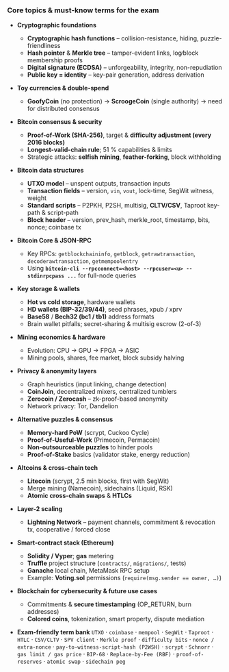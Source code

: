### Core topics & must-know terms for the exam

* **Cryptographic foundations**

  * **Cryptographic hash functions** – collision-resistance, hiding, puzzle-friendliness
  * **Hash pointer** & **Merkle tree** – tamper-evident links, log⁄block membership proofs
  * **Digital signature (ECDSA)** – unforgeability, integrity, non-repudiation
  * **Public key = identity** – key-pair generation, address derivation

* **Toy currencies & double-spend**

  * **GoofyCoin** (no protection) → **ScroogeCoin** (single authority) → need for distributed consensus

* **Bitcoin consensus & security**

  * **Proof-of-Work (SHA-256)**, target & **difficulty adjustment (every 2016 blocks)**
  * **Longest-valid-chain rule**; 51 % capabilities & limits
  * Strategic attacks: **selfish mining**, **feather-forking**, block withholding

* **Bitcoin data structures**

  * **UTXO model** – unspent outputs, transaction inputs
  * **Transaction fields** – version, `vin`, `vout`, lock-time, SegWit witness, weight
  * **Standard scripts** – P2PKH, P2SH, multisig, **CLTV/CSV**, Taproot key-path & script-path
  * **Block header** – version, prev\_hash, merkle\_root, timestamp, bits, nonce; coinbase tx

* **Bitcoin Core & JSON-RPC**

  * Key RPCs: `getblockchaininfo`, `getblock`, `getrawtransaction`, `decoderawtransaction`, `getmempoolentry`
  * Using **`bitcoin-cli --rpcconnect=<host> --rpcuser=<u> --stdinrpcpass ...`** for full-node queries

* **Key storage & wallets**

  * **Hot vs cold storage**, hardware wallets
  * **HD wallets (BIP-32/39/44)**, seed phrases, xpub / xprv
  * **Base58** / **Bech32 (bc1 / tb1)** address formats
  * Brain wallet pitfalls; secret-sharing & multisig escrow (2-of-3)

* **Mining economics & hardware**

  * Evolution: CPU → GPU → FPGA → ASIC
  * Mining pools, shares, fee market, block subsidy halving

* **Privacy & anonymity layers**

  * Graph heuristics (input linking, change detection)
  * **CoinJoin**, decentralized mixers, centralized tumblers
  * **Zerocoin / Zerocash** – zk-proof-based anonymity
  * Network privacy: Tor, Dandelion

* **Alternative puzzles & consensus**

  * **Memory-hard PoW** (scrypt, Cuckoo Cycle)
  * **Proof-of-Useful-Work** (Primecoin, Permacoin)
  * **Non-outsourceable puzzles** to hinder pools
  * **Proof-of-Stake** basics (validator stake, energy reduction)

* **Altcoins & cross-chain tech**

  * **Litecoin** (scrypt, 2.5 min blocks, first with SegWit)
  * Merge mining (Namecoin), sidechains (Liquid, RSK)
  * **Atomic cross-chain swaps** & **HTLCs**

* **Layer-2 scaling**

  * **Lightning Network** – payment channels, commitment & revocation tx, cooperative / forced close

* **Smart-contract stack (Ethereum)**

  * **Solidity / Vyper**; **gas** metering
  * **Truffle** project structure (`contracts/`, `migrations/`, tests)
  * **Ganache** local chain, MetaMask RPC setup
  * Example: **Voting.sol** permissions (`require(msg.sender == owner, …)`)

* **Blockchain for cybersecurity & future use cases**

  * Commitments & **secure timestamping** (OP\_RETURN, burn addresses)
  * **Colored coins**, tokenization, smart property, dispute mediation

* **Exam-friendly term bank**
  `UTXO` · `coinbase` · `mempool` · `SegWit` · `Taproot` · `HTLC` · `CSV/CLTV` · `SPV client` · `Merkle proof` · `difficulty bits` · `nonce / extra-nonce` · `pay-to-witness-script-hash (P2WSH)` · `scrypt` · `Schnorr` · `gas limit / gas price` · `BIP-68` · `Replace-by-Fee (RBF)` · `proof-of-reserves` · `atomic swap` · `sidechain peg`
